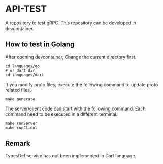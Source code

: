 # API-TEST

A repository to test gRPC. This repository can be developed in devcontainer.

## How to test in Golang

After opening devcontainer, Change the current directory first.

```shell
cd languages/go
# or dart dir
cd languages/dart
```

If you modify proto files, execute the following command to update proto related files.

```shell
make generate
```

The server/client code can start with the following command. Each command need to be executed in a different terminal.

```shell
make runServer
make runClient
```

## Remark

TypesDef service has not been implemented in Dart language.
